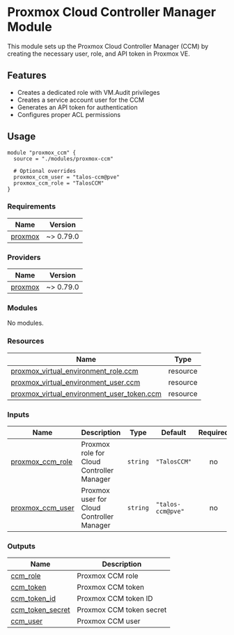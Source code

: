 # Proxmox Cloud Controller Manager Module

This module sets up the Proxmox Cloud Controller Manager (CCM) by creating the necessary user, role, and API token in Proxmox VE.

## Features

- Creates a dedicated role with VM.Audit privileges
- Creates a service account user for the CCM
- Generates an API token for authentication
- Configures proper ACL permissions

## Usage

```hcl
module "proxmox_ccm" {
  source = "./modules/proxmox-ccm"

  # Optional overrides
  proxmox_ccm_user = "talos-ccm@pve"
  proxmox_ccm_role = "TalosCCM"
}
```

<!-- BEGIN_TF_DOCS -->
### Requirements

| Name | Version |
|------|---------|
| <a name="requirement_proxmox"></a> [proxmox](#requirement\_proxmox) | ~> 0.79.0 |

### Providers

| Name | Version |
|------|---------|
| <a name="provider_proxmox"></a> [proxmox](#provider\_proxmox) | ~> 0.79.0 |

### Modules

No modules.

### Resources

| Name | Type |
|------|------|
| [proxmox_virtual_environment_role.ccm](https://registry.terraform.io/providers/bpg/proxmox/latest/docs/resources/virtual_environment_role) | resource |
| [proxmox_virtual_environment_user.ccm](https://registry.terraform.io/providers/bpg/proxmox/latest/docs/resources/virtual_environment_user) | resource |
| [proxmox_virtual_environment_user_token.ccm](https://registry.terraform.io/providers/bpg/proxmox/latest/docs/resources/virtual_environment_user_token) | resource |

### Inputs

| Name | Description | Type | Default | Required |
|------|-------------|------|---------|:--------:|
| <a name="input_proxmox_ccm_role"></a> [proxmox\_ccm\_role](#input\_proxmox\_ccm\_role) | Proxmox role for Cloud Controller Manager | `string` | `"TalosCCM"` | no |
| <a name="input_proxmox_ccm_user"></a> [proxmox\_ccm\_user](#input\_proxmox\_ccm\_user) | Proxmox user for Cloud Controller Manager | `string` | `"talos-ccm@pve"` | no |

### Outputs

| Name | Description |
|------|-------------|
| <a name="output_ccm_role"></a> [ccm\_role](#output\_ccm\_role) | Proxmox CCM role |
| <a name="output_ccm_token"></a> [ccm\_token](#output\_ccm\_token) | Proxmox CCM token |
| <a name="output_ccm_token_id"></a> [ccm\_token\_id](#output\_ccm\_token\_id) | Proxmox CCM token ID |
| <a name="output_ccm_token_secret"></a> [ccm\_token\_secret](#output\_ccm\_token\_secret) | Proxmox CCM token secret |
| <a name="output_ccm_user"></a> [ccm\_user](#output\_ccm\_user) | Proxmox CCM user |
<!-- END_TF_DOCS -->
